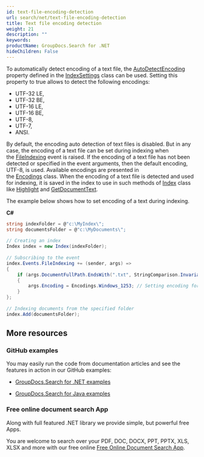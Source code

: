 ```yaml
---
id: text-file-encoding-detection
url: search/net/text-file-encoding-detection
title: Text file encoding detection
weight: 21
description: ""
keywords: 
productName: GroupDocs.Search for .NET
hideChildren: False
---
```

To automatically detect encoding of a text file, the [AutoDetectEncoding](https://apireference.groupdocs.com/net/search/groupdocs.search/indexsettings/properties/autodetectencoding) property defined in the [IndexSettings](https://apireference.groupdocs.com/net/search/groupdocs.search/indexsettings) class can be used. Setting this property to true allows to detect the following encodings:

*   UTF-32 LE,
*   UTF-32 BE,
*   UTF-16 LE,
*   UTF-16 BE,
*   UTF-8,
*   UTF-7,
*   ANSI.

By default, the encoding auto detection of text files is disabled. But in any case, the encoding of a text file can be set during indexing when the [FileIndexing](https://apireference.groupdocs.com/net/search/groupdocs.search.events/eventhub/events/fileindexing) event is raised. If the encoding of a text file has not been detected or specified in the event arguments, then the default encoding, UTF-8, is used. Available encodings are presented in the [Encodings](https://apireference.groupdocs.com/net/search/groupdocs.search.common/encodings) class. When the encoding of a text file is detected and used for indexing, it is saved in the index to use in such methods of [Index](https://apireference.groupdocs.com/net/search/groupdocs.search/index) class like [Highlight](https://apireference.groupdocs.com/net/search/groupdocs.search/index/methods/highlight/index) and [GetDocumentText](https://apireference.groupdocs.com/net/search/groupdocs.search/index/methods/getdocumenttext/index).

The example below shows how to set encoding of a text during indexing.

**C#**

```csharp
string indexFolder = @"c:\MyIndex\";
string documentsFolder = @"c:\MyDocuments\";
 
// Creating an index
Index index = new Index(indexFolder);
 
// Subscribing to the event
index.Events.FileIndexing += (sender, args) =>
{
    if (args.DocumentFullPath.EndsWith(".txt", StringComparison.InvariantCultureIgnoreCase))
    {
        args.Encoding = Encodings.Windows_1253; // Setting encoding for each text file
    }
};
 
// Indexing documents from the specified folder
index.Add(documentsFolder);
```

## More resources

### GitHub examples

You may easily run the code from documentation articles and see the features in action in our GitHub examples:

*   [GroupDocs.Search for .NET examples](https://github.com/groupdocs-search/GroupDocs.Search-for-.NET)
    
*   [GroupDocs.Search for Java examples](https://github.com/groupdocs-search/GroupDocs.Search-for-Java)
    

### Free online document search App

Along with full featured .NET library we provide simple, but powerful free Apps.

You are welcome to search over your PDF, DOC, DOCX, PPT, PPTX, XLS, XLSX and more with our free online [Free Online Document Search App](https://products.groupdocs.app/search).
